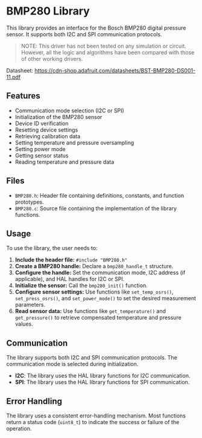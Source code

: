 # BMP280 Library

This library provides an interface for the Bosch BMP280 digital pressure sensor. It supports both I2C and SPI communication protocols.

> NOTE: This driver has not been tested on any simulation or circuit. However, all the logic and algorithms have been compared with those of other working drivers.

Datasheet: https://cdn-shop.adafruit.com/datasheets/BST-BMP280-DS001-11.pdf

## Features

* Communication mode selection (I2C or SPI)
* Initialization of the BMP280 sensor
* Device ID verification
* Resetting device settings
* Retrieving calibration data
* Setting temperature and pressure oversampling
* Setting power mode
* Getting sensor status
* Reading temperature and pressure data

## Files

* `BMP280.h`: Header file containing definitions, constants, and function prototypes.
* `BMP280.c`: Source file containing the implementation of the library functions.

## Usage

To use the library, the user needs to:

1.  **Include the header file:** `#include "BMP280.h"`
2.  **Create a BMP280 handle:** Declare a `bmp280_handle_t` structure.
3.  **Configure the handle:** Set the communication mode, I2C address (if applicable), and HAL handles for I2C or SPI.
4.  **Initialize the sensor:** Call the `bmp280_init()` function.
5.  **Configure sensor settings:** Use functions like `set_temp_osrs()`, `set_press_osrs()`, and `set_power_mode()` to set the desired measurement parameters.
6.  **Read sensor data:** Use functions like `get_temperature()` and `get_pressure()` to retrieve compensated temperature and pressure values.

## Communication

The library supports both I2C and SPI communication protocols. The communication mode is selected during initialization.

* **I2C**: The library uses the HAL library functions for I2C communication.
* **SPI**: The library uses the HAL library functions for SPI communication.

## Error Handling

The library uses a consistent error-handling mechanism. Most functions return a status code (`uint8_t`) to indicate the success or failure of the operation.
